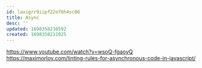 ```yaml
---
id: laxigrr9iipf22of6h4sc06
title: Async
desc: ''
updated: 1698358230592
created: 1698358211025
---
```


https://www.youtube.com/watch?v=wsoQ-fgaoyQ
https://maximorlov.com/linting-rules-for-asynchronous-code-in-javascript/
